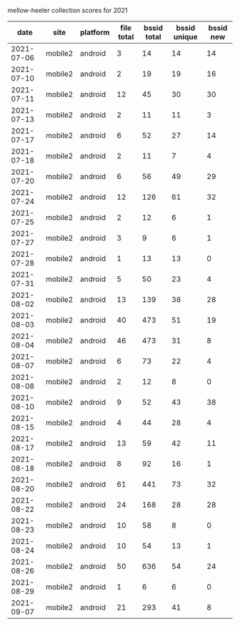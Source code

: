mellow-heeler collection scores for 2021

|date|site|platform|file total|bssid total|bssid unique|bssid new|
|--|--|--|--|--|--|--|
|2021-07-06|mobile2|android|3|14|14|14|
|2021-07-10|mobile2|android|2|19|19|16|
|2021-07-11|mobile2|android|12|45|30|30|
|2021-07-13|mobile2|android|2|11|11|3|
|2021-07-17|mobile2|android|6|52|27|14|
|2021-07-18|mobile2|android|2|11|7|4|
|2021-07-20|mobile2|android|6|56|49|29|
|2021-07-24|mobile2|android|12|126|61|32|
|2021-07-25|mobile2|android|2|12|6|1|
|2021-07-27|mobile2|android|3|9|6|1|
|2021-07-28|mobile2|android|1|13|13|0|
|2021-07-31|mobile2|android|5|50|23|4|
|2021-08-02|mobile2|android|13|139|38|28|
|2021-08-03|mobile2|android|40|473|51|19|
|2021-08-04|mobile2|android|46|473|31|8|
|2021-08-07|mobile2|android|6|73|22|4|
|2021-08-08|mobile2|android|2|12|8|0|
|2021-08-10|mobile2|android|9|52|43|38|
|2021-08-15|mobile2|android|4|44|28|4|
|2021-08-17|mobile2|android|13|59|42|11|
|2021-08-18|mobile2|android|8|92|16|1|
|2021-08-20|mobile2|android|61|441|73|32|
|2021-08-22|mobile2|android|24|168|28|28|
|2021-08-23|mobile2|android|10|58|8|0|
|2021-08-24|mobile2|android|10|54|13|1|
|2021-08-26|mobile2|android|50|636|54|24|
|2021-08-29|mobile2|android|1|6|6|0|
|2021-09-07|mobile2|android|21|293|41|8|
